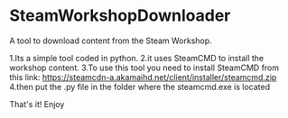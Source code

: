 # SteamWorkshopDownloader
A tool to download content from the Steam Workshop.

1.Its a simple tool coded in python. 
2.it uses SteamCMD to install the workshop content.
3.To use this tool you need to install SteamCMD from this link: https://steamcdn-a.akamaihd.net/client/installer/steamcmd.zip
4.then put the .py file in the folder where the steamcmd.exe is located

That's it! 
Enjoy
